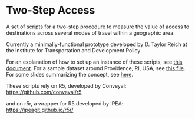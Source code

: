 # Two-Step Access
A set of scripts for a two-step procedure to measure the value of access to destinations across several modes of travel within a geographic area.

Currently a minimally-functional prototype developed by D. Taylor Reich at the Institute for Transportation and Development Policy

For an explanation of how to set up an instance of these scripts, see [this document](https://docs.google.com/document/d/12Qijv7ExoSFOpH8m0zuUx8hN8Ztzhm2FAvQmMFTbV0w/edit#).
For a sample dataset around Providence, RI, USA, see [this file](https://drive.google.com/file/d/1mAfsz0u9GiCfs7gGQasz3aLZP22vRoIW/view?usp=sharing). For some slides summarizing the concept, see [here](https://drive.google.com/file/d/1mAfsz0u9GiCfs7gGQasz3aLZP22vRoIW/view?usp=sharing).

These scripts rely on R5, developed by Conveyal:
https://github.com/conveyal/r5

and on r5r, a wrapper for R5 developed by IPEA:
https://ipeagit.github.io/r5r/
